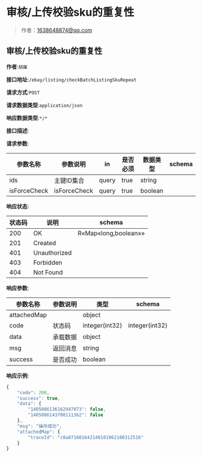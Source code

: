 #  审核/上传校验sku的重复性

> 作者：1638648874@qq.com

## 审核/上传校验sku的重复性

**作者**:`胡雍`

**接口地址**:`/ebay/listing/checkBatchListingSkuRepeat`


**请求方式**:`POST`


**请求数据类型**:`application/json`


**响应数据类型**:`*/*`


**接口描述**:


**请求参数**:


| 参数名称 | 参数说明 | in    | 是否必须 | 数据类型 | schema |
| -------- | -------- | ----- | -------- | -------- | ------ |
|ids|主键ID集合|query|true|string||
|isForceCheck|isForceCheck|query|true|boolean|||


**响应状态**:


| 状态码 | 说明 | schema |
| -------- | -------- | ----- | 
|200|OK|R«Map«long,boolean»»|
|201|Created||
|401|Unauthorized||
|403|Forbidden||
|404|Not Found|||


**响应参数**:


| 参数名称 | 参数说明 | 类型 | schema |
| -------- | -------- | ----- |----- | 
|attachedMap||object||
|code|状态码|integer(int32)|integer(int32)|
|data|承载数据|object||
|msg|返回消息|string||
|success|是否成功|boolean|||


**响应示例**:
```javascript
{
    "code": 200,
    "success": true,
    "data": {
        "1405086136162947073": false,
        "1405086143700111362": false
    },
    "msg": "操作成功",
    "attachedMap": {
        "traceId": "c0a871601642148101962100312516"
    }
}
```